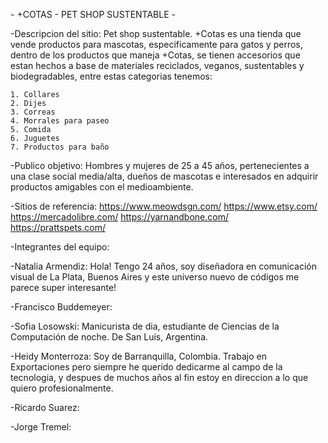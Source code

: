 *-* +COTAS - PET SHOP SUSTENTABLE *-*

-Descripcion del sitio:
Pet shop sustentable.
+Cotas es una tienda que vende productos para mascotas, especificamente para gatos y perros, dentro de los productos que maneja +Cotas, se tienen accesorios que estan hechos a base de materiales reciclados, veganos, sustentables y biodegradables, entre estas categorias tenemos:

    1. Collares
    2. Dijes
    3. Correas
    4. Morrales para paseo
    5. Comida
    6. Juguetes
    7. Productos para baño


-Publico objetivo:
Hombres y mujeres de 25 a 45 años, pertenecientes a una clase social media/alta, dueños de mascotas e interesados en adquirir productos amigables con el medioambiente.

-Sitios de referencia:
      https://www.meowdsgn.com/
      https://www.etsy.com/
      https://mercadolibre.com/
      https://yarnandbone.com/
      https://prattspets.com/

-Integrantes del equipo:

-Natalia Armendiz: Hola! Tengo 24 años, soy diseñadora en comunicación visual de La Plata, Buenos Aires y este universo nuevo de códigos me parece super interesante!

-Francisco Buddemeyer:

-Sofia Losowski: 
Manicurista de dia, estudiante de Ciencias de la Computación de noche. De San Luis, Argentina.

-Heidy Monterroza: Soy de Barranquilla, Colombia. Trabajo en Exportaciones pero siempre he querido dedicarme al campo de la tecnologia, y despues de muchos años al fin estoy en direccion a lo que quiero profesionalmente.

-Ricardo Suarez:

-Jorge Tremel:
